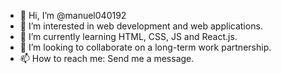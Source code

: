 - 👋 Hi, I’m @manuel040192
- 👀 I’m interested in web development and web applications.
- 🌱 I’m currently learning HTML, CSS, JS and React.js.
- 💞️ I’m looking to collaborate on a long-term work partnership.
- 📫 How to reach me: Send me a message.

<!---
manuel040192/manuel040192 is a ✨ special ✨ repository because its `README.md` (this file) appears on your GitHub profile.
You can click the Preview link to take a look at your changes.
--->
